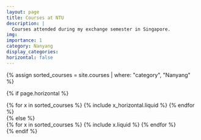 ```yaml
---
layout: page
title: Courses at NTU
description: |
  Courses attended during my exchange semester in Singapore.
img:
importance: 1
category: Nanyang
display_categories:
horizontal: false
---
```


<!-- markdownlint-disable MD033 -->
<div class="education">
<!-- Display projects without categories -->

{% assign sorted_courses = site.courses | where: "category", "Nanyang" %}

  <!-- Generate cards for each project -->

{% if page.horizontal %}

  <div class="container">
    <div class="row row-cols-1 row-cols-md-2">
    {% for x in sorted_courses %}
      {% include x_horizontal.liquid %}
    {% endfor %}
    </div>
  </div>
{% else %}
  <div class="row row-cols-1 row-cols-md-3">
    {% for x in sorted_courses %}
      {% include x.liquid %}
    {% endfor %}
  </div>
{% endif %}
</div>
